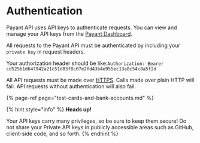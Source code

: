 # Authentication

Payant API uses API keys to authenticate requests. You can view and manage your API keys from the [Payant Dashboard](https://dashboard.demo.payant.ng/settings/api).   
  
All requests to the Payant API must be authenticated by including your `private key` in request headers.

Your authorization header should be like:`Authorization: Bearer cd525b1d647942a21c51d03f8c07e2fd43b4e955ec13a8c54c8a5f2d`  
  
All API requests must be made over [HTTPS](http://en.wikipedia.org/wiki/HTTP_Secure). Calls made over plain HTTP will fail. API requests without authentication will also fail.

{% page-ref page="test-cards-and-bank-accounts.md" %}

{% hint style="info" %}
**Heads up!**

Your API keys carry many privileges, so be sure to keep them secure! Do not share your Private API keys in publicly accessible areas such as GitHub, client-side code, and so forth.
{% endhint %}



